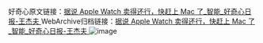 好奇心原文链接：[据说 Apple Watch 卖得还行，快赶上 Mac 了_智能_好奇心日报-王杰夫 ](https://www.qdaily.com/articles/12285.html)
WebArchive归档链接：[据说 Apple Watch 卖得还行，快赶上 Mac 了_智能_好奇心日报-王杰夫 ](http://web.archive.org/web/20190623172230/https://www.qdaily.com/articles/12285.html)
![image](http://ww3.sinaimg.cn/large/007d5XDply1g3x2p64hmlj30u02o9khu)